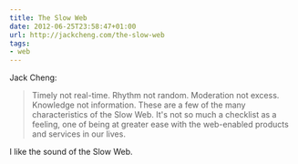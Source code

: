 ```yaml
---
title: The Slow Web
date: 2012-06-25T23:58:47+01:00
url: http://jackcheng.com/the-slow-web
tags:
- web
---
```

Jack Cheng:

> Timely not real-time. Rhythm not random. Moderation not excess. Knowledge not information. These are a few of the many characteristics of the Slow Web. It's not so much a checklist as a feeling, one of being at greater ease with the web-enabled products and services in our lives.

I like the sound of the Slow Web.
